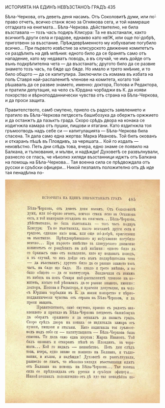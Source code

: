 ﻿ИСТОРИЯТА НА ЕДИНЪ НЕВЪЗСТАНОЪ ГРАДЪ 435

Бѣла-Черкова, отъ деветь деня насамъ. Отъ Соколовитѣ думи, или по́-право отчетъ, всичко станж ясно за Огнянова сега, и той намираше отгадката на енигмата... Бѣла-Черкова. дѣйствително, не била възставала — тозъ часъ подиръ Клисура: Та не възстаналж, както всичкитѣ други села и градове, еднакво като нв!Ж, или още по́-добрѣ, приготвенн за възстание. Прѣждеврѣменното му избухвапие погубило всичко... При първото извѣстие за клисурското движение комитетътъ се раздѣлилъ на двѣ мпѣния: едното било да се бранятъ само отъ нападение, като му недаватъ поводъ, а въ случай, че имъ дойде отъ вънъ подкрѣпителна чета — да възстанатъ; другото било да се развие знамето тозъ часъ, па бѫде що бѫде. Но имало и трето мнѣние, и то било общото — да се капитулира. Заключили съ измама въ избата на попъ Ставря най-распаленитѣ членове на комитета, когато той рѣшавалъ да се развие знамето, именно: доктора, Попова и Редактора, и пратили депутация, на чело съ Юрдана чорбаджи въ К. да изяви покорство и вѣрноподданнически чувства отъ страна на Бѣла-Черкова, и да проси защита.

Правителството, самб смутено, приело съ радость заявлението и пратило въ Бѣла-Черкова петдесеть башибозука да обержтъ оржжието и да останжтъ да пазьктъ града. Скоро срѣдъ двора на конака се издигнжла камара отъ пушки, пищови и ятагани. Като яздигнжла тоя гръмоотводъ надъ себе си — капитулацията — Бѣла-Черкова била спасена. Тя дала само една жертва: Марка Ивановъ. Той билъ окованъ и откаранъ пѣшѣ въ Пловдивъ, за черяшата... Кой го издалъ — неизвѣстно. Петь дни слѣдъ това, вчера, едно знаме се появило на Балкана, и тълкования, и мълви, и надѣжди! Духоветѣ се развълнували, разнесло се гласъ, че нѣколко хиляди възстанници иджтъ отъ Балкана на помощь на Бѣла-Черкова... Тая военна сила се прѣдвождала отъ русски и сръбски офицери... Никой пезпаялъ положително отъ дѣ иде тая пенадѣпна по-

![original](images/538.jpg)


